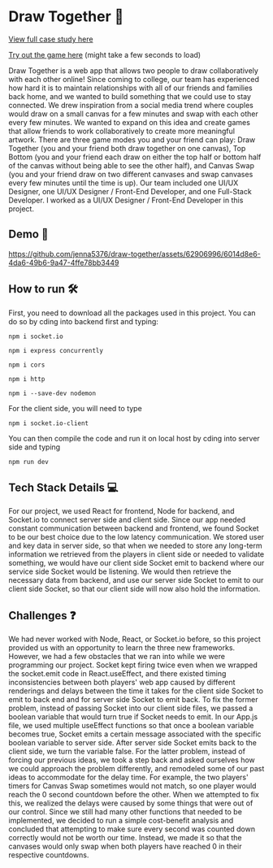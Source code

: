 # Draw Together :art: 

[View full case study here](https://www.hanjenna.com/#/draw-together)

[Try out the game here](https://fine-outgoing-hornet.glitch.me/)
(might take a few seconds to load)

Draw Together is a web app that allows two people to draw collaboratively with each other online! Since coming to college, our team has experienced how hard it is to maintain relationships with all of our friends and families back home, and we wanted to build something that we could use to stay connected. We drew inspiration from a social media trend where couples would draw on a small canvas for a few minutes and swap with each other every few minutes. We wanted to expand on this idea and create games that allow friends to work collaboratively to create more meaningful artwork. There are three game modes you and your friend can play: Draw Together (you and your friend both draw together on one canvas), Top Bottom (you and your friend each draw on either the top half or bottom half of the canvas without being able to see the other half), and Canvas Swap (you and your friend draw on two different canvases and swap canvases every few minutes until the time is up). Our team included one UI/UX Designer, one UI/UX Designer / Front-End Developer, and one Full-Stack Developer. I worked as a UI/UX Designer / Front-End Developer in this project.

## Demo :popcorn: 

https://github.com/jenna5376/draw-together/assets/62906996/6014d8e6-4da6-49b6-9a47-4ffe78bb3449

## How to run 🛠
First, you need to download all the packages used in this project. You can do so by cding into backend first and typing:

`npm i socket.io`

`npm i express concurrently`

`npm i cors`

`npm i http`

`npm i --save-dev nodemon`

For the client side, you will need to type

`npm i socket.io-client`

You can then compile the code and run it on local host by cding into server side and typing

`npm run dev`

## Tech Stack Details :computer: 
For our project, we used React for frontend, Node for backend, and Socket.io to connect server side and client side. Since our app needed constant communication between backend and frontend, we found Socket to be our best choice due to the low latency communication. We stored user and key data in server side, so that when we needed to store any long-term information we retrieved from the players in client side or needed to validate something, we would have our client side Socket emit to backend where our service side Socket would be listening. We would then retrieve the necessary data from backend, and use our server side Socket to emit to our client side Socket, so that our client side will now also hold the information. 

## Challenges :question: 
We had never worked with Node, React, or Socket.io before, so this project provided us with an opportunity to learn the three new frameworks. However, we had a few obstacles that we ran into while we were programming our project. Socket kept firing twice even when we wrapped the socket.emit code in React.useEffect, and there existed timing inconsistencies between both players' web app caused by different renderings and delays between the time it takes for the client side Socket to emit to back end and for server side Socket to emit back. To fix the former problem, instead of passing Socket into our client side files, we passed a boolean variable that would turn true if Socket needs to emit. In our App.js file, we used multiple useEffect functions so that once a boolean variable becomes true, Socket emits a certain message associated with the specific boolean variable to server side. After server side Socket emits back to the client side, we turn the variable false. For the latter problem, instead of forcing our previous ideas, we took a step back and asked ourselves how we could approach the problem differently, and remodeled some of our past ideas to accommodate for the delay time. For example, the two players' timers for Canvas Swap sometimes would not match, so one player would reach the 0 second countdown before the other. When we attempted to fix this, we realized the delays were caused by some things that were out of our control. Since we still had many other functions that needed to be implemented, we decided to run a simple cost-benefit analysis and concluded that attempting to make sure every second was counted down correctly would not be worth our time. Instead, we made it so that the canvases would only swap when both players have reached 0 in their respective countdowns.
